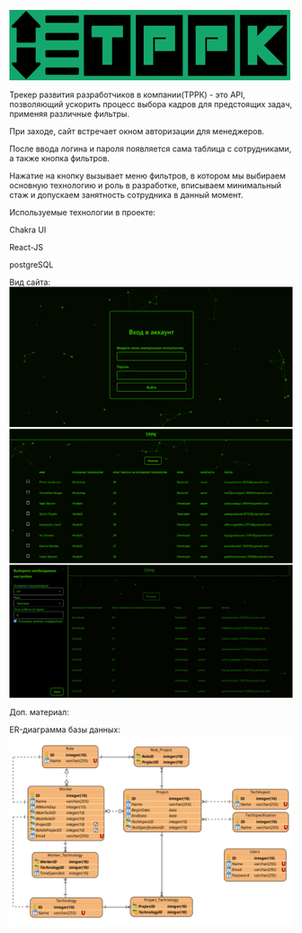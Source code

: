 
![alt text](READMEimg/LogoSmall.png)

Трекер развития разработчиков в компании(ТРРК) - это API, позволяющий ускорить процесс выбора кадров для предстоящих задач, применяя различные фильтры.

При заходе, сайт встречает окном авторизации для менеджеров.

После ввода логина и пароля появляется сама таблица с сотрудниками, а также кнопка фильтров.

Нажатие на кнопку вызывает меню фильтров, в котором мы выбираем основную технологию и роль в разработке, вписываем минимальный стаж и допускаем занятность сотрудника в данный момент.

Используемые технологии в проекте:

Chakra UI

React-JS

postgreSQL


Вид сайта:
![alt text](READMEimg/screen1.png)
![alt text](READMEimg/screen2.png)
![alt text](READMEimg/screen3.png)

Доп. материал:

ER-диаграмма базы данных:
![alt text](READMEimg/ER.png)
